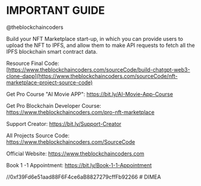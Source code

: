 # IMPORTANT GUIDE

@theblockchaincoders

Build your NFT Marketplace start-up, in which you can provide users to upload the NFT to IPFS, and allow them to make API requests to fetch all the IPFS blockchain smart contract data.

Resource
Final Code: [https://www.theblockchaincoders.com/sourceCode/build-chatgpt-web3-clone-dapp](https://www.theblockchaincoders.com/sourceCode/nft-marketplace-project-source-code)

Get Pro Course "AI Movie APP": https://bit.ly/AI-Movie-App-Course

Get Pro Blockchain Developer Course: https://www.theblockchaincoders.com/pro-nft-marketplace

Support Creator: https://bit.ly/Support-Creator

All Projects Source Code: https://www.theblockchaincoders.com/SourceCode

Official Website: https://www.theblockchaincoders.com

Book 1 -1 Appointment: https://bit.ly/Book-1-1-Appointment

//0xf39Fd6e51aad88F6F4ce6aB8827279cffFb92266
#   D I M E A  
 